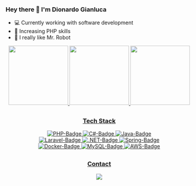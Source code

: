 ### Hey there 👋 I'm Dionardo Gianluca

- :computer: Currently working with software development
- :rocket: Increasing PHP skills
- :robot: I really like Mr. Robot

<div align="center">
  <a href="https://github.com/dionardomarques">
      <img height="160em" src="https://github-readme-stats.vercel.app/api?username=dionardomarques&show_icons=true&theme=midnight-purple&include_all_commits=true&count_private=true"/>
      <img height="160em" src="https://github-readme-stats.vercel.app/api/top-langs/?username=dionardomarques&layout=compact&langs_count=4&theme=midnight-purple"/>
      <img height="160em" src="https://github-readme-streak-stats.herokuapp.com?user=dionardomarques&theme=midnight-purple&fire=DD2727"/>
</div>
  
  ##
<div align="center">
  <h3>Tech Stack</h3>
  <img alt="PHP-Badge" src="https://img.shields.io/badge/PHP-777BB4?style=for-the-badge&logo=php&logoColor=white">
  <img alt="C#-Badge" src="https://img.shields.io/badge/c%23-%23239120.svg?style=for-the-badge&logo=csharp&logoColor=white">
  <img alt="Java-Badge" src="https://img.shields.io/badge/Java-ED8B00?style=for-the-badge&logo=openjdk&logoColor=white">
  <br>
  <img alt="Laravel-Badge" src="https://img.shields.io/badge/laravel-%23FF2D20.svg?style=for-the-badge&logo=laravel&logoColor=white">
  <img alt=".NET-Badge" src="https://img.shields.io/badge/.NET-5C2D91?style=for-the-badge&logo=.net&logoColor=white">
  <img alt="Spring-Badge" src="https://img.shields.io/badge/spring-%236DB33F.svg?style=for-the-badge&logo=spring&logoColor=white">
  <br>
  <img alt="Docker-Badge" src="https://img.shields.io/badge/Docker-2496ED?logo=docker&logoColor=white&style=for-the-badge">
  <img alt="MySQL-Badge" src="https://img.shields.io/badge/mysql-4479A1.svg?style=for-the-badge&logo=mysql&logoColor=white">
  <img alt="AWS-Badge" src="https://img.shields.io/badge/AWS-%23FF9900.svg?style=for-the-badge&logo=amazon-aws&logoColor=white">
</div>
  
  ##
<div align="center">
  <h3>Contact</h3>
  <a href="https://www.linkedin.com/in/dionardo-gianluca/" target="_blank"><img src="https://img.shields.io/badge/-LinkedIn-%230077B5?style=for-the-badge&logo=linkedin&logoColor=white"></
</div>
